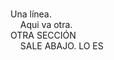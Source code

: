 <br>Una l&iacute;nea.<br />
&nbsp; &nbsp; Aqui va otra. 
<br>OTRA SECCIÓN<br />
&nbsp; &nbsp; SALE ABAJO. 
LO ES
